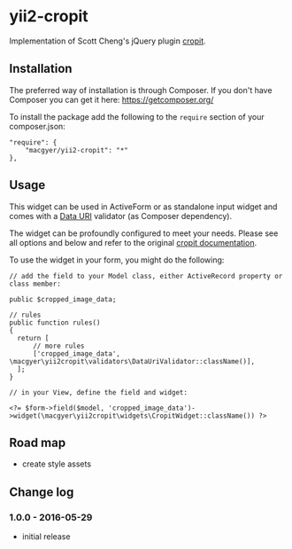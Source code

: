 # yii2-cropit
Implementation of Scott Cheng's jQuery plugin [cropit](https://github.com/scottcheng/cropit).

## Installation

The preferred way of installation is through Composer.
If you don't have Composer you can get it here: https://getcomposer.org/

To install the package add the following to the ```require``` section of your composer.json:
```
"require": {
    "macgyer/yii2-cropit": "*"
},
```

## Usage

This widget can be used in ActiveForm or as standalone input widget and comes with a [Data URI](https://en.wikipedia.org/wiki/Data_URI_scheme)
validator (as Composer dependency).

The widget can be profoundly configured to meet your needs. Please see all options and below and refer to the original
[cropit documentation](http://scottcheng.github.io/cropit/).

To use the widget in your form, you might do the following:

```
// add the field to your Model class, either ActiveRecord property or class member:

public $cropped_image_data;

// rules
public function rules()
{
  return [
      // more rules
      ['cropped_image_data', \macgyer\yii2cropit\validators\DataUriValidator::className()],
  ];
}
```

```
// in your View, define the field and widget:

<?= $form->field($model, 'cropped_image_data')->widget(\macgyer\yii2cropit\widgets\CropitWidget::className()) ?>
```

## Road map

* create style assets

## Change log

### 1.0.0 - 2016-05-29
* initial release